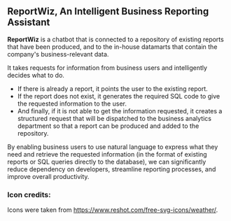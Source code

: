 ## ReportWiz, An Intelligent Business Reporting Assistant

**ReportWiz** is a chatbot that is connected to a repository of existing reports that have been produced, and to the in-house datamarts that contain the company's business-relevant data. 

It takes requests for information from business users and intelligently decides what to do. 

- If there is already a report, it points the user to the existing report. 
- If the report does not exist, it generates the required SQL code to give the requested information to the user. 
- And finally, if it is not able to get the information requested, it creates a structured request  that will be dispatched to the business analytics department so that a report can be produced and added to the repository.

By enabling business users to use natural language to express what they need and retrieve the requested information (in the format of existing reports or SQL queries directly to the database), we can significantly reduce dependency on developers, streamline reporting processes, and improve overall productivity.

### Icon credits:

Icons were taken from https://www.reshot.com/free-svg-icons/weather/.

